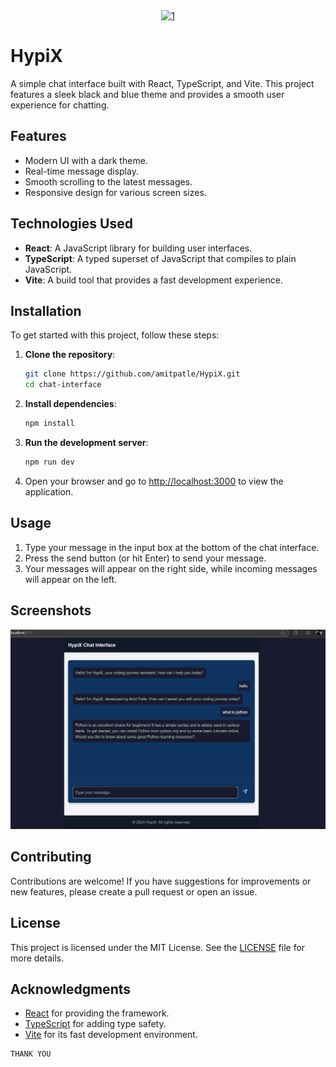 <div align="center">
<a href="https://ibb.co/PtsGLCP"><img src="/standard (2).gif" alt="1" border="0"></a>
</div>


# HypiX

A simple chat interface built with React, TypeScript, and Vite. This project features a sleek black and blue theme and provides a smooth user experience for chatting.

## Features

- Modern UI with a dark theme.
- Real-time message display.
- Smooth scrolling to the latest messages.
- Responsive design for various screen sizes.

## Technologies Used

- **React**: A JavaScript library for building user interfaces.
- **TypeScript**: A typed superset of JavaScript that compiles to plain JavaScript.
- **Vite**: A build tool that provides a fast development experience.

## Installation

To get started with this project, follow these steps:

1. **Clone the repository**:
   ```bash
   git clone https://github.com/amitpatle/HypiX.git
   cd chat-interface
   ```

2. **Install dependencies**:
   ```bash
   npm install
   ```

3. **Run the development server**:
   ```bash
   npm run dev
   ```

4. Open your browser and go to [http://localhost:3000](http://localhost:3000) to view the application.

## Usage

1. Type your message in the input box at the bottom of the chat interface.
2. Press the send button (or hit Enter) to send your message.
3. Your messages will appear on the right side, while incoming messages will appear on the left.

## Screenshots

![Chat Interface Screenshot](/Screenshot.png)

## Contributing

Contributions are welcome! If you have suggestions for improvements or new features, please create a pull request or open an issue.

## License

This project is licensed under the MIT License. See the [LICENSE](LICENSE) file for more details.

## Acknowledgments

- [React](https://reactjs.org/) for providing the framework.
- [TypeScript](https://www.typescriptlang.org/) for adding type safety.
- [Vite](https://vitejs.dev/) for its fast development environment.

```
THANK YOU
